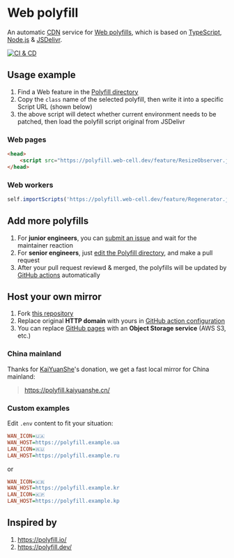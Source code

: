 # Web polyfill

An automatic [CDN][1] service for [Web polyfills][2], which is based on [TypeScript][3], [Node.js][4] & [JSDelivr][5].

[![CI & CD](https://github.com/EasyWebApp/Web-polyfill/actions/workflows/main.yml/badge.svg)][6]

## Usage example

1. Find a Web feature in the [Polyfill directory][7]
2. Copy the `class` name of the selected polyfill, then write it into a specific Script URL (shown below)
3. the above script will detect whether current environment needs to be patched, then load the polyfill script original from JSDelivr

### Web pages

```html
<head>
    <script src="https://polyfill.web-cell.dev/feature/ResizeObserver.js"></script>
</head>
```

### Web workers

```javascript
self.importScripts('https://polyfill.web-cell.dev/feature/Regenerator.js');
```

## Add more polyfills

1. For **junior engineers**, you can [submit an issue][8] and wait for the maintainer reaction
2. For **senior engineers**, just [edit the Polyfill directory][9], and make a pull request
3. After your pull request reviewd & merged, the polyfills will be updated by [GitHub actions][10] automatically

## Host your own mirror

1. Fork [this repository][11]
2. Replace original **HTTP domain** with yours in [GitHub action configuration][12]
3. You can replace [GitHub pages][13] with an **Object Storage service** (AWS S3, etc.)

### China mainland

Thanks for [KaiYuanShe][14]'s donation, we get a fast local mirror for China mainland:

> https://polyfill.kaiyuanshe.cn/

### Custom examples

Edit `.env` content to fit your situation:

```ini
WAN_ICON=🇺🇦
WAN_HOST=https://polyfill.example.ua
LAN_ICON=🇷🇺
LAN_HOST=https://polyfill.example.ru
```

or

```ini
WAN_ICON=🇰🇷
WAN_HOST=https://polyfill.example.kr
LAN_ICON=🇰🇵
LAN_HOST=https://polyfill.example.kp
```

## Inspired by

1. https://polyfill.io/
2. https://polyfill.dev/

[1]: https://en.wikipedia.org/wiki/Content_delivery_network
[2]: https://remysharp.com/2010/10/08/what-is-a-polyfill
[3]: https://www.typescriptlang.org/
[4]: https://nodejs.org/
[5]: https://www.jsdelivr.com/
[6]: https://github.com/EasyWebApp/Web-polyfill/actions/workflows/main.yml
[7]: https://github.com/EasyWebApp/Web-polyfill/blob/master/source/list.ts
[8]: https://github.com/EasyWebApp/Web-polyfill/issues/new?assignees=TechQuery&labels=package&template=package.md&title=
[9]: https://github.com/EasyWebApp/Web-polyfill/edit/master/source/list.ts
[10]: https://github.com/features/actions
[11]: https://github.com/EasyWebApp/Web-polyfill
[12]: https://github.com/EasyWebApp/Web-polyfill/blob/master/.github/workflows/main.yml#L27
[13]: https://pages.github.com/
[14]: https://kaiyuanshe.cn/
